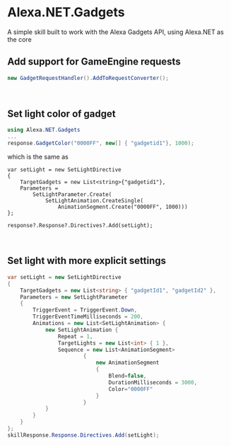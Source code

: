 # Alexa.NET.Gadgets
A simple skill built to work with the Alexa Gadgets API, using Alexa.NET as the core

## Add support for GameEngine requests


```csharp
new GadgetRequestHandler().AddToRequestConverter();
```
&nbsp;
## Set light color of gadget
```csharp
using Alexa.NET.Gadgets
...
response.GadgetColor("0000FF", new[] { "gadgetid1"}, 1000);
```
which is the same as
```
var setLight = new SetLightDirective
{
    TargetGadgets = new List<string>{"gadgetid1"},
    Parameters =
        SetLightParameter.Create(
            SetLightAnimation.CreateSingle(
				AnimationSegment.Create("0000FF", 1000)))
};

response?.Response?.Directives?.Add(setLight);

```
&nbsp;
## Set light with more explicit settings
```csharp
var setLight = new SetLightDirective
{
    TargetGadgets = new List<string> { "gadgetId1", "gadgetId2" },
    Parameters = new SetLightParameter
    {
        TriggerEvent = TriggerEvent.Down,
        TriggerEventTimeMilliseconds = 200,
        Animations = new List<SetLightAnimation> {
            new SetLightAnimation {
                Repeat = 1,
                TargetLights = new List<int> { 1 },
                Sequence = new List<AnimationSegment>
                        {
                            new AnimationSegment
                            {
                                Blend=false,
                                DurationMilliseconds = 3000,
                                Color="0000FF"
                            }
                        }
            }
        }
    }
};
skillResponse.Response.Directives.Add(setLight);
```